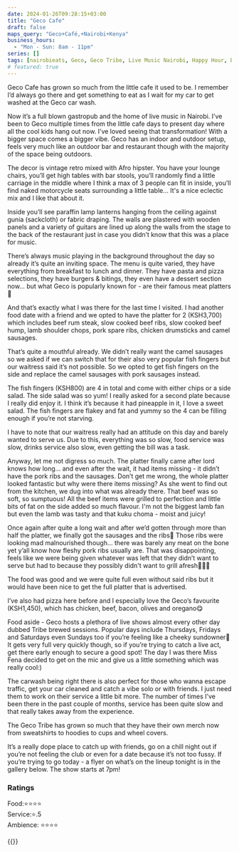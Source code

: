 ```yaml
---
date: 2024-01-26T09:28:15+03:00
title: "Geco Cafe"
draft: false
maps_query: "Geco+Café,+Nairobi+Kenya"
business_hours:
  - "Mon - Sun: 8am - 11pm"
series: []
tags: [nairobieats, Geco, Geco Tribe, Live Music Nairobi, Happy Hour, BBQ]
# featured: true
---
```


Geco Cafe has grown so much from the little cafe it used to be. I remember I’d always go there and get something to eat as I wait for my car to get washed at the Geco car wash.

Now it’s a full blown gastropub and the home of live music in Nairobi. I’ve been to Geco multiple times from the little cafe days to present day where all the cool kids hang out now. I’ve loved seeing that transformation! With a bigger space comes a bigger vibe. Geco has an indoor and outdoor setup, feels very much like an outdoor bar and restaurant though with the majority of the space being outdoors.

The decor is vintage retro mixed with Afro hipster. You have your lounge chairs, you’ll get high tables with bar stools, you’ll randomly find a little carriage in the middle where I think a max of 3 people can fit in inside, you’ll find naked motorcycle seats surrounding a little table… It's a nice eclectic mix and I like that about it.

Inside you’ll see paraffin lamp lanterns hanging from the ceiling against gunia (sackcloth) or fabric draping. The walls are plastered with wooden panels and a variety of guitars are lined up along the walls from the stage to the back of the restaurant just in case you didn’t know that this was a place for music.

There’s always music playing in the background throughout the day so already it’s quite an inviting space. The menu is quite varied, they have everything from breakfast to lunch and dinner. They have pasta and pizza selections, they have burgers & bitings, they even have a dessert section now… but what Geco is popularly known for - are their famous meat platters🤤

And that’s exactly what I was there for the last time I visited. I had another food date with a friend and we opted to have the platter for 2 (KSH3,700) which includes beef rum steak, slow cooked beef ribs, slow cooked beef hump, lamb shoulder chops, pork spare ribs, chicken drumsticks and camel sausages.

That’s quite a mouthful already. We didn’t really want the camel sausages so we asked if we can switch that for their also very popular fish fingers but our waitress said it’s not possible. So we opted to get fish fingers on the side and replace the camel sausages with pork sausages instead.

The fish fingers (KSH800) are 4 in total and come with either chips or a side salad. The side salad was so yum! I really asked for a second plate because I really did enjoy it. I think it’s because it had pineapple in it, I love a sweet salad. The fish fingers are flakey and fat and yummy so the 4 can be filling enough if you’re not starving.

I have to note that our waitress really had an attitude on this day and barely wanted to serve us. Due to this, everything was so slow, food service was slow, drinks service also slow, even getting the bill was a task.

Anyway, let me not digress so much. The platter finally came after lord knows how long… and even after the wait, it had items missing - it didn’t have the pork ribs and the sausages. Don’t get me wrong, the whole platter looked fantastic but why were there items missing? As she went to find out from the kitchen, we dug into what was already there. That beef was so soft, so sumptuous! All the beef items were grilled to perfection and little bits of fat on the side added so much flavour. I'm not the biggest lamb fan but even the lamb was tasty and that kuku choma - moist and juicy!

Once again after quite a long wait and after we’d gotten through more than half the platter, we finally got the sausages and the ribs😬 Those ribs were looking mad malnourished though… there was barely any meat on the bone yet y’all know how fleshy pork ribs usually are. That was disappointing, feels like we were being given whatever was left that they didn’t want to serve but had to because they possibly didn't want to grill afresh🤷🏾‍♀️

The food was good and we were quite full even without said ribs but it would have been nice to get the full platter that is advertised.

I’ve also had pizza here before and I especially love the Geco’s favourite (KSH1,450), which has chicken, beef, bacon, olives and oregano😋

Food aside - Geco hosts a plethora of live shows almost every other day dubbed Tribe brewed sessions. Popular days include Thursdays, Fridays and Saturdays even Sundays too if you’re feeling like a cheeky sundowner🍹 It gets very full very quickly though, so if you’re trying to catch a live act, get there early enough to secure a good spot! The day I was there Miss Fena decided to get on the mic and give us a little something which was really cool:)

The carwash being right there is also perfect for those who wanna escape traffic, get your car cleaned and catch a vibe solo or with friends. I just need them to work on their service a little bit more. The number of times I’ve been there in the past couple of months, service has been quite slow and that really takes away from the experience.

The Geco Tribe has grown so much that they have their own merch now from sweatshirts to hoodies to cups and wheel covers.

It’s a really dope place to catch up with friends, go on a chill night out if you’re not feeling the club or even for a date because it’s not too fussy. If you’re trying to go today - a flyer on what’s on the lineup tonight is in the gallery below. The show starts at 7pm!

### Ratings

Food:⭐️⭐️⭐️⭐️<br>
Service:⭐️.5<br>
Ambience: ⭐️⭐️⭐️⭐️<br>

{{<remote-image-gallery key="geco-cafe">}}
